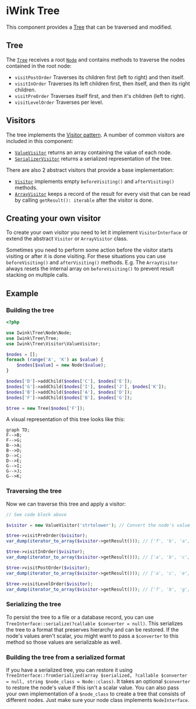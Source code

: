 # iWink Tree

This component provides a [Tree](https://en.wikipedia.org/wiki/Tree_%28data_structure%29) that can be traversed and 
modified.

## Tree

The [`Tree`](src/TreeInterface.php) receives a root [`Node`](src/Node/NodeInterface.php) and contains methods to traverse the 
nodes contained in the root node: 

- `visitPostOrder` Traverses its children first (left to right) and then itself.
- `visitInOrder` Traverses its left children first, then itself, and then its right children.
- `visitPreOrder` Traverses itself first, and then it's children (left to right).
- `visitLevelOrder` Traverses per level.

## Visitors

The tree implements the [Visitor pattern](https://en.wikipedia.org/wiki/Visitor_pattern). A number of common visitors 
are included in this component:

- [`ValueVisitor`](src/Visitor/ValueVisitor.php) returns an array containing the value of each node.
- [`SerializerVisitor`](src/Visitor/SerializerVisitor.php) returns a serialized representation of the tree.

There are also 2 abstract visitors that provide a base implementation:

- [`Visitor`](src/Visitor/Visitor.php) implements empty `beforeVisiting()` and `afterVisiting()` methods.
- [`ArrayVisitor`](src/Visitor/ArrayVisitor.php) keeps a record of the result for every visit that can be read by calling `getResult(): iterable` after the visitor is done.

## Creating your own visitor

To create your own visitor you need to let it implement `VisitorInterface` or extend the abstract `Visitor` or
`ArrayVisitor` class.

Sometimes you need to perform some action before the visitor starts visiting or after it is done visiting. For
these situations you can use `beforeVisiting()` and `afterVisiting()` methods. E.g. The `ArrayVisitor` always resets the
internal array on `beforeVisiting()` to prevent result stacking on multiple calls.


## Example

### Building the tree

```php
<?php

use Iwink\Tree\Node\Node;
use Iwink\Tree\Tree;
use Iwink\Tree\Visitor\ValueVisitor;

$nodes = [];
foreach (range('A', 'K') as $value) {
	$nodes[$value] = new Node($value);
}

$nodes['D']->addChild($nodes['C'], $nodes['E']);
$nodes['G']->addChild($nodes['I'], $nodes['J'], $nodes['K']);
$nodes['B']->addChild($nodes['A'], $nodes['D']);
$nodes['F']->addChild($nodes['B'], $nodes['G']);

$tree = new Tree($nodes['F']);

```

A visual representation of this tree looks like this:

```mermaid
graph TD;
F-->B;
F-->G;
B-->A;
B-->D;
D-->C;
D-->E;
G-->I;
G-->J;
G-->K;
```

### Traversing the tree

Now we can traverse this tree and apply a visitor:

```php
// See code block above

$visitor = new ValueVisitor('strtolower'); // Convert the node's value to lowercase

$tree->visitPreOrder($visitor);
var_dump(iterator_to_array($visitor->getResult())); // ['f', 'b', 'a', 'd', 'c', 'e', 'g', 'i', 'j', 'k']

$tree->visitInOrder($visitor);
var_dump(iterator_to_array($visitor->getResult())); // ['a', 'b', 'c', 'd', 'e', 'f', ''i', 'g', 'j', 'k']

$tree->visitPostOrder($visitor);
var_dump(iterator_to_array($visitor->getResult())); // ['a', 'c', 'e', 'd', 'b', 'i', 'j', 'k', 'g', 'f']

$tree->visitLevelOrder($visitor);
var_dump(iterator_to_array($visitor->getResult())); // ['f', 'b', 'g', 'a', 'd', 'i', 'j', 'k', 'c', 'e']

```

### Serializing the tree

To persist the tree to a file or a database record, you can use `TreeInterface::serialize(?callable $converter = null)`. 
This serializes the tree to a format that preserves hierarchy and can be restored. If the node's values aren't scalar, 
you might want to pass a `$converter` to this method so those values are serializable as well. 

### Building the tree from a serialized format

If you have a serialized tree, you can restore it using 
`TreeInterface::fromSerialized(array $serialized, ?callable $converter = null, string $node_class = Node::class)`. It 
takes an optional `$converter` to restore the node's value if this isn't a scalar value. You can also pass your own 
implementation of a `$node_class` to create a tree that consists of different nodes. Just make sure your node class 
implements `NodeInterface`.  
